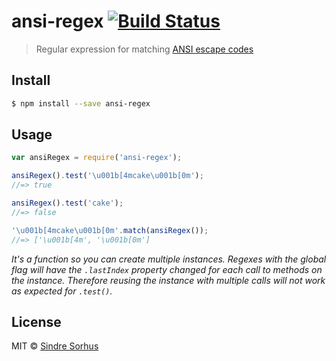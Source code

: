 # ansi-regex [![Build Status](https://travis-ci.org/sindresorhus/ansi-regex.svg?branch=master)](https://travis-ci.org/sindresorhus/ansi-regex)

> Regular expression for matching [ANSI escape codes](http://en.wikipedia.org/wiki/ANSI_escape_code)


## Install

```sh
$ npm install --save ansi-regex
```


## Usage

```js
var ansiRegex = require('ansi-regex');

ansiRegex().test('\u001b[4mcake\u001b[0m');
//=> true

ansiRegex().test('cake');
//=> false

'\u001b[4mcake\u001b[0m'.match(ansiRegex());
//=> ['\u001b[4m', '\u001b[0m']
```

*It's a function so you can create multiple instances. Regexes with the global flag will have the `.lastIndex` property changed for each call to methods on the instance. Therefore reusing the instance with multiple calls will not work as expected for `.test()`.*


## License

MIT © [Sindre Sorhus](http://sindresorhus.com)
